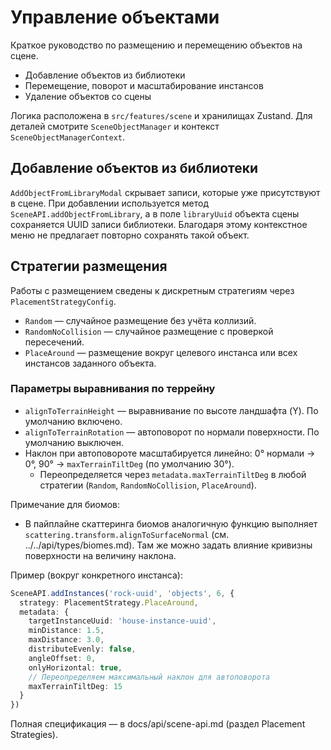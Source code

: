 # Управление объектами

Краткое руководство по размещению и перемещению объектов на сцене.

- Добавление объектов из библиотеки
- Перемещение, поворот и масштабирование инстансов
- Удаление объектов со сцены

Логика расположена в `src/features/scene` и хранилищах Zustand. Для деталей смотрите `SceneObjectManager` и контекст `SceneObjectManagerContext`.

## Добавление объектов из библиотеки

`AddObjectFromLibraryModal` скрывает записи, которые уже присутствуют в сцене. При добавлении используется метод `SceneAPI.addObjectFromLibrary`, а в поле `libraryUuid` объекта сцены сохраняется UUID записи библиотеки. Благодаря этому контекстное меню не предлагает повторно сохранять такой объект.

## Стратегии размещения

Работы с размещением сведены к дискретным стратегиям через `PlacementStrategyConfig`.

- `Random` — случайное размещение без учёта коллизий.
- `RandomNoCollision` — случайное размещение с проверкой пересечений.
- `PlaceAround` — размещение вокруг целевого инстанса или всех инстансов заданного объекта.

### Параметры выравнивания по террейну

- `alignToTerrainHeight` — выравнивание по высоте ландшафта (Y). По умолчанию включено.
- `alignToTerrainRotation` — автоповорот по нормали поверхности. По умолчанию выключен.
- Наклон при автоповороте масштабируется линейно: 0° нормали → 0°, 90° → `maxTerrainTiltDeg` (по умолчанию 30°).
  - Переопределяется через `metadata.maxTerrainTiltDeg` в любой стратегии (`Random`, `RandomNoCollision`, `PlaceAround`).

Примечание для биомов:
- В пайплайне скаттеринга биомов аналогичную функцию выполняет `scattering.transform.alignToSurfaceNormal` (см. ../../api/types/biomes.md). Там же можно задать влияние кривизны поверхности на величину наклона.

Пример (вокруг конкретного инстанса):

```ts
SceneAPI.addInstances('rock-uuid', 'objects', 6, {
  strategy: PlacementStrategy.PlaceAround,
  metadata: {
    targetInstanceUuid: 'house-instance-uuid',
    minDistance: 1.5,
    maxDistance: 3.0,
    distributeEvenly: false,
    angleOffset: 0,
    onlyHorizontal: true,
    // Переопределяем максимальный наклон для автоповорота
    maxTerrainTiltDeg: 15
  }
})
```

Полная спецификация — в docs/api/scene-api.md (раздел Placement Strategies).
